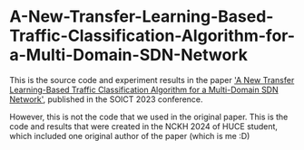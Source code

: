 # A-New-Transfer-Learning-Based-Traffic-Classification-Algorithm-for-a-Multi-Domain-SDN-Network
This is the source code and experiment results in the paper ['A New Transfer Learning-Based Traffic Classification Algorithm for a Multi-Domain SDN Network'](doi.acm.org?doi=3628797.3628804), published in the SOICT 2023 conference.

However, this is not the code that we used in the original paper. This is the code and results that were created in the NCKH 2024 of HUCE student, which included one original author of the paper (which is me :D)
